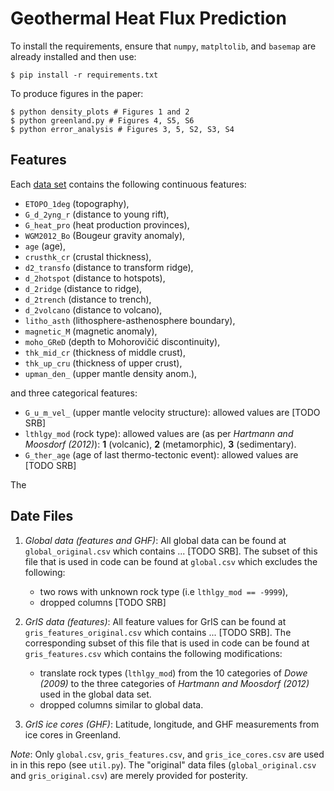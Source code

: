 Geothermal Heat Flux Prediction
===============================
To install the requirements, ensure that `numpy`, `matpltolib`, and `basemap`
are already installed and then use:
```
$ pip install -r requirements.txt
```

To produce figures in the paper:
```
$ python density_plots # Figures 1 and 2
$ python greenland.py # Figures 4, S5, S6
$ python error_analysis # Figures 3, 5, S2, S3, S4
```

Features
--------
Each [data set](#data-files) contains the following continuous features:

* `ETOPO_1deg` (topography),
* `G_d_2yng_r` (distance to young rift),
* `G_heat_pro` (heat production provinces),
* `WGM2012_Bo` (Bougeur gravity anomaly),
* `age`        (age),
* `crusthk_cr` (crustal thickness),
* `d2_transfo` (distance to transform ridge),
* `d_2hotspot` (distance to hotspots),
* `d_2ridge`   (distance to ridge),
* `d_2trench`  (distance to trench),
* `d_2volcano` (distance to volcano),
* `litho_asth` (lithosphere-asthenosphere boundary),
* `magnetic_M` (magnetic anomaly),
* `moho_GReD`  (depth to Mohorovičić discontinuity),
* `thk_mid_cr` (thickness of middle crust),
* `thk_up_cru` (thickness of upper crust),
* `upman_den_` (upper mantle density anom.),

and three categorical features:

* `G_u_m_vel_` (upper mantle velocity structure): allowed values are [TODO
  SRB]
* `lthlgy_mod` (rock type): allowed values are (as per *Hartmann and Moosdorf (2012)*):
  **1** (volcanic), **2** (metamorphic), **3** (sedimentary).
* `G_ther_age` (age of last thermo-tectonic event): allowed values are [TODO SRB]

The

Date Files
----------

1. *Global data (features and GHF)*: All global data can be found at
   `global_original.csv` which contains ...  [TODO SRB]. The subset of this
   file that is used in code can be found at `global.csv` which excludes the
   following:

    * two rows with unknown rock type (i.e `lthlgy_mod == -9999`),
    * dropped columns [TODO SRB]
1. *GrIS data (features)*: All feature values for GrIS can be found at
   `gris_features_original.csv` which contains ... [TODO SRB]. The
   corresponding subset of this file that is used in code can be found at
   `gris_features.csv` which contains the following modifications:

    * translate rock types (`lthlgy_mod`) from the 10 categories of *Dowe
      (2009)* to the three categories of *Hartmann and Moosdorf (2012)* used
      in the global data set.
    * dropped columns similar to global data.
1. *GrIS ice cores (GHF)*: Latitude, longitude, and GHF measurements from ice
   cores in Greenland.

*Note*: Only `global.csv`, `gris_features.csv`, and `gris_ice_cores.csv` are used in
in this repo (see `util.py`). The "original" data files (`global_original.csv`
and `gris_original.csv`) are merely provided for posterity.
